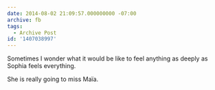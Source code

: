 ```yaml
---
date: 2014-08-02 21:09:57.000000000 -07:00
archive: fb
tags: 
  - Archive Post
id: '1407038997'
---
```


Sometimes I wonder what it would be like to feel anything as deeply as Sophia feels everything.

She is really going to miss Maïa.
